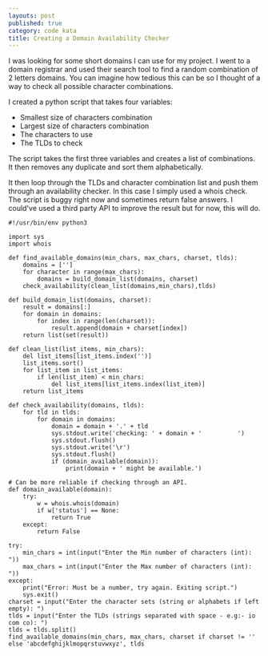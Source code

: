 ```yaml
---
layouts: post
published: true
category: code kata
title: Creating a Domain Availability Checker
---
```

I was looking for some short domains I can use for my project. I went to a domain registrar and used their search tool to find a random combination of 2 letters domains. You can imagine how tedious this can be so I thought of a way to check all possible character combinations.

I created a python script that takes four variables:
- Smallest size of characters combination
- Largest size of characters combination
- The characters to use
- The TLDs to check

The script takes the first three variables and creates a list of combinations. It then removes any duplicate and sort them alphabetically.

It then loop through the TLDs and character combination list and push them through an availability checker. In this case I simply used a whois check. The script is buggy right now and sometimes return false answers. I could've used a third party API to improve the result but for now, this will do.

``` Python3
#!/usr/bin/env python3

import sys
import whois

def find_available_domains(min_chars, max_chars, charset, tlds):
    domains = ['']
    for character in range(max_chars):
        domains = build_domain_list(domains, charset)
    check_availability(clean_list(domains,min_chars),tlds)

def build_domain_list(domains, charset):
    result = domains[:]
    for domain in domains:
        for index in range(len(charset)):
            result.append(domain + charset[index])
    return list(set(result))

def clean_list(list_items, min_chars):
    del list_items[list_items.index('')]
    list_items.sort()
    for list_item in list_items:
        if len(list_item) < min_chars:
            del list_items[list_items.index(list_item)]
    return list_items

def check_availability(domains, tlds):
    for tld in tlds:
        for domain in domains:
            domain = domain + '.' + tld
            sys.stdout.write('checking: ' + domain + '          ')
            sys.stdout.flush()
            sys.stdout.write('\r')
            sys.stdout.flush()
            if (domain_available(domain)):
                print(domain + ' might be available.')

# Can be more reliable if checking through an API.
def domain_available(domain):
    try:
        w = whois.whois(domain)
        if w['status'] == None:
            return True
    except:
        return False

try:
    min_chars = int(input("Enter the Min number of characters (int): "))
    max_chars = int(input("Enter the Max number of characters (int): "))
except:
    print("Error: Must be a number, try again. Exiting script.")
    sys.exit()
charset = input("Enter the character sets (string or alphabets if left empty): ")
tlds = input("Enter the TLDs (strings separated with space - e.g:- io com co): ")
tlds = tlds.split()
find_available_domains(min_chars, max_chars, charset if charset != '' else 'abcdefghijklmopqrstuvwxyz', tlds
```
